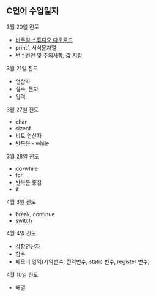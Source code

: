 <h2>C언어 수업일지</h2>
<p>3월 20일 진도</p>
<ul>
<li><a href="https://visualstudio.microsoft.com/ko/thank-you-downloading-visual-studio/?sku=Community&rel=16">비주얼 스튜디오 다운로드 </a></li>
<li>printf, 서식문자열</li>
<li>변수선언 및 주의사항, 값 저장</li>
</ul>
<p>3월 21일 진도</p>
<ul>
	<li>연산자</li>
	<li>실수, 문자</li>
	<li>입력</li>
</ul>
<p>3월 27일 진도</p>
<ul>
	<li>char</li>
	<li>sizeof</li>
	<li>비트 연산자</li>
	<li>반복문 - while</li>
</ul>
<p>3월 28일 진도</p>
<ul>
	<li>do-while</li>
	<li>for</li>
	<li>반복문 중첩</li>
	<li>if</li>
</ul>
<p>4월 3일 진도</p>
<ul>
	<li>break, continue</li>
	<li>switch</li>
</ul>
<p>4월 4일 진도</p>
<ul>
	<li>삼항연산자</li>
	<li>함수</li>
	<li>메모리 영역(지역변수, 전역변수, static 변수, register 변수)</li>
</ul>
<p>4월 10일 진도</p>
<ul>
	<li>배열</li>


</ul>